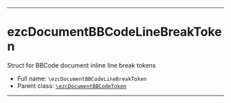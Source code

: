 ***

# ezcDocumentBBCodeLineBreakToken

Struct for BBCode document inline line break tokens

* Full name: `\ezcDocumentBBCodeLineBreakToken`
* Parent class: [`\ezcDocumentBBCodeToken`](./ezcDocumentBBCodeToken.md)

***

